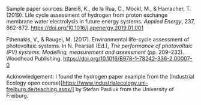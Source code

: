 Sample paper sources:
Bareiß, K., de la Rua, C., Möckl, M., & Hamacher, T. (2019). Life cycle assessment of hydrogen from proton exchange membrane water electrolysis in future energy systems. _Applied Energy_, 237, 862-872. https://doi.org/10.1016/j.apenergy.2019.01.001

Fthenakis, V., & Raugei, M. (2017). Environmental life-cycle assessment of photovoltaic systems. In N. Pearsall (Ed.), _The performance of photovoltaic (PV) systems: Modelling, measurement and assessment_ (pp. 209–232). Woodhead Publishing. https://doi.org/10.1016/B978-1-78242-336-2.00007-0

Acknowledgement:
I found the hydrogen paper example from the (Industrial Ecology open course)[https://www.industrialecology.uni-freiburg.de/teaching.aspx/] by Stefan Pauliuk from the University of Freiburg.
